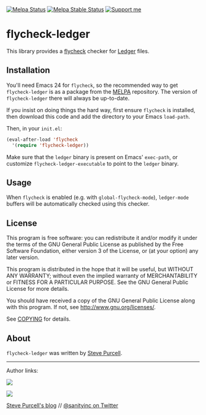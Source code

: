 [![Melpa Status](http://melpa.org/packages/flycheck-ledger-badge.svg)](http://melpa.org/#/flycheck-ledger)
[![Melpa Stable Status](http://stable.melpa.org/packages/flycheck-ledger-badge.svg)](http://stable.melpa.org/#/flycheck-ledger)
<a href="https://www.patreon.com/sanityinc"><img alt="Support me" src="https://img.shields.io/badge/Support%20Me-%F0%9F%92%97-ff69b4.svg"></a>

flycheck-ledger
===============

This library provides a [flycheck][] checker for [Ledger] files.

Installation
------------

You'll need Emacs 24 for `flycheck`, so the recommended way to get
`flycheck-ledger` is as a package from the [MELPA][melpa]
repository. The version of `flycheck-ledger` there will always be
up-to-date.

If you insist on doing things the hard way, first ensure `flycheck` is
installed, then download this code and add the directory to your Emacs
`load-path`.

Then, in your `init.el`:

```lisp
(eval-after-load 'flycheck
  '(require 'flycheck-ledger))
```

Make sure that the `ledger` binary is present on Emacs' `exec-path`, or
customize `flycheck-ledger-executable` to point to the `ledger`
binary.

Usage
-----

When `flycheck` is enabled (e.g. with `global-flycheck-mode`), `ledger-mode`
buffers will be automatically checked using this checker.

License
-------

This program is free software: you can redistribute it and/or modify it under
the terms of the GNU General Public License as published by the Free Software
Foundation, either version 3 of the License, or (at your option) any later
version.

This program is distributed in the hope that it will be useful, but WITHOUT ANY
WARRANTY; without even the implied warranty of MERCHANTABILITY or FITNESS FOR A
PARTICULAR PURPOSE.  See the GNU General Public License for more details.

You should have received a copy of the GNU General Public License along with
this program.  If not, see http://www.gnu.org/licenses/.

See
[COPYING](https://github.com/purcell/flycheck-ledger/blob/master/COPYING)
for details.

About
-----

`flycheck-ledger` was written by [Steve Purcell](https://github.com/purcell).

<hr>

Author links:

[![](http://api.coderwall.com/purcell/endorsecount.png)](http://coderwall.com/purcell)

[![](http://www.linkedin.com/img/webpromo/btn_liprofile_blue_80x15.png)](http://uk.linkedin.com/in/stevepurcell)

[Steve Purcell's blog](http://www.sanityinc.com/) // [@sanityinc on Twitter](https://twitter.com/sanityinc)

[flycheck]: https://github.com/flycheck/flycheck
[tags]: https://github.com/purcell/flycheck-ledger/tags
[ledger]: https://ledger-cli.org/
[melpa]: http://melpa.org
